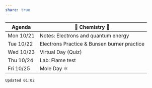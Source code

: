 ```yaml
---
share: true
---
```


| Agenda    | 🧪 Chemistry 🥽                             |
| --------- | ------------------------------------------- |
| Mon 10/21 | Notes: Electrons and quantum energy         |
| Tue 10/22 | Electrons Practice & Bunsen burner practice |
| Wed 10/23 | Virtual Day (Quiz)                          |
| Thu 10/24 | Lab: Flame test                             |
| Fri 10/25 | Mole Day ⚛                                  |

`Updated 01:02`